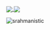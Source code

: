 <a href="https://github.com/Brainmantis07/Brainmantis07">
  <img align="center" src="https://github-readme-stats.vercel.app/api?username=Brainmantis07&show_icons=true&theme=dark" />
</a>
<a href="https://github.com/Brainmantis07">
  <img align="center" src="https://github-readme-stats.vercel.app/api/top-langs/?username=Brainmantis07&show_icons=true&theme=dark" />
</a>

<p><img align="center" src="https://github-readme-streak-stats.herokuapp.com/?user=Brainmantis07&theme=dark" alt="srahmanistic" /></p>


<!--
**Brainmantis07/Brainmantis07** is a ✨ _special_ ✨ repository because its `README.md` (this file) appears on your GitHub profile.

Here are some ideas to get you started:

- 🔭 I’m currently working on ...
- 🌱 I’m currently learning ...
- 👯 I’m looking to collaborate on ...
- 🤔 I’m looking for help with ...
- 💬 Ask me about ...
- 📫 How to reach me: ...
- 😄 Pronouns: ...
- ⚡ Fun fact: ...
-->
